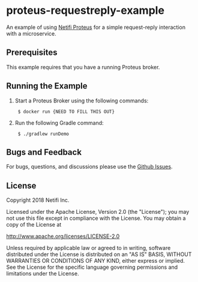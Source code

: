 # proteus-requestreply-example

An example of using [Netifi Proteus](https://www.netifi.com) for a simple request-reply interaction with a microservice.

## Prerequisites
This example requires that you have a running Proteus broker.

## Running the Example
1. Start a Proteus Broker using the following commands:

        $ docker run {NEED TO FILL THIS OUT}

2. Run the following Gradle command:

        $ ./gradlew runDemo

## Bugs and Feedback
For bugs, questions, and discussions please use the [Github Issues](https://github.com/gregwhitaker/proteus-requestreply-example/issues).

## License
Copyright 2018 Netifi Inc.

Licensed under the Apache License, Version 2.0 (the "License");
you may not use this file except in compliance with the License.
You may obtain a copy of the License at

   http://www.apache.org/licenses/LICENSE-2.0

Unless required by applicable law or agreed to in writing, software
distributed under the License is distributed on an "AS IS" BASIS,
WITHOUT WARRANTIES OR CONDITIONS OF ANY KIND, either express or implied.
See the License for the specific language governing permissions and
limitations under the License.